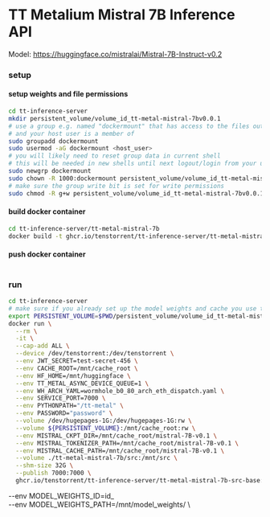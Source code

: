 # TT Metalium Mistral 7B Inference API

Model: https://huggingface.co/mistralai/Mistral-7B-Instruct-v0.2


### setup

#### setup weights and file permissions
```bash
cd tt-inference-server
mkdir persistent_volume/volume_id_tt-metal-mistral-7bv0.0.1
# use a group e.g. named "dockermount" that has access to the files outside the container
# and your host user is a member of
sudo groupadd dockermount
sudo usermod -aG dockermount <host_user>
# you will likely need to reset group data in current shell
# this will be needed in new shells until next logout/login from your user (you can do that now alternatively)
sudo newgrp dockermount
sudo chown -R 1000:dockermount persistent_volume/volume_id_tt-metal-mistral-7bv0.0.1
# make sure the group write bit is set for write permissions
sudo chmod -R g+w persistent_volume/volume_id_tt-metal-mistral-7bv0.0.1
```

#### build docker container

```bash
cd tt-inference-server/tt-metal-mistral-7b
docker build -t ghcr.io/tenstorrent/tt-inference-server/tt-metal-mistral-7b-src-base:v0.0.1-tt-metal-v0.51.0-rc29 -f mistral7b.src.base.inference.v0.51.0-rc29.Dockerfile .
```

#### push docker container

```bash

```

### run

```bash
cd tt-inference-server
# make sure if you already set up the model weights and cache you use the correct persistent volume
export PERSISTENT_VOLUME=$PWD/persistent_volume/volume_id_tt-metal-mistral-7bv0.0.1
docker run \
  --rm \
  -it \
  --cap-add ALL \
  --device /dev/tenstorrent:/dev/tenstorrent \
  --env JWT_SECRET=test-secret-456 \
  --env CACHE_ROOT=/mnt/cache_root \
  --env HF_HOME=/mnt/huggingface \
  --env TT_METAL_ASYNC_DEVICE_QUEUE=1 \
  --env WH_ARCH_YAML=wormhole_b0_80_arch_eth_dispatch.yaml \
  --env SERVICE_PORT=7000 \
  --env PYTHONPATH="/tt-metal" \
  --env PASSWORD="password" \
  --volume /dev/hugepages-1G:/dev/hugepages-1G:rw \
  --volume ${PERSISTENT_VOLUME}:/mnt/cache_root:rw \
  --env MISTRAL_CKPT_DIR=/mnt/cache_root/mistral-7B-v0.1 \
  --env MISTRAL_TOKENIZER_PATH=/mnt/cache_root/mistral-7B-v0.1 \
  --env MISTRAL_CACHE_PATH=/mnt/cache_root/mistral-7B-v0.1 \
  --volume ./tt-metal-mistral-7b/src:/mnt/src \
  --shm-size 32G \
  --publish 7000:7000 \
  ghcr.io/tenstorrent/tt-inference-server/tt-metal-mistral-7b-src-base:v0.0.1-tt-metal-v0.51.0-rc29 bash
```


  --env MODEL_WEIGHTS_ID=id_ \
  --env MODEL_WEIGHTS_PATH=/mnt/model_weights/ \
